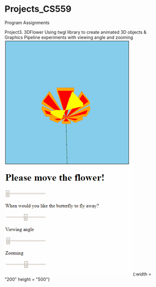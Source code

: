# Projects_CS559
Program Assignments

Project3. 3DFlower
Using twgl library to create animated 3D objects & Graphics Pipeline experiments with viewing angle and zooming
![](3DFlower.gif){:width = "200" height = "500"}
